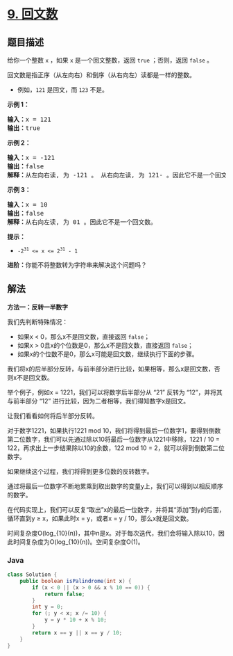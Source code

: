# [9. 回文数](https://leetcode.cn/problems/palindrome-number)

## 题目描述

<p>给你一个整数 <code>x</code> ，如果 <code>x</code> 是一个回文整数，返回 <code>true</code> ；否则，返回 <code>false</code> 。</p>

<p>回文数是指正序（从左向右）和倒序（从右向左）读都是一样的整数。</p>

<ul>
	<li>例如，<code>121</code> 是回文，而 <code>123</code> 不是。</li>
</ul>

<p><strong>示例 1：</strong></p>

<pre>
<strong>输入：</strong>x = 121
<strong>输出：</strong>true
</pre>

<p><strong>示例&nbsp;2：</strong></p>

<pre>
<strong>输入：</strong>x = -121
<strong>输出：</strong>false
<strong>解释：</strong>从左向右读, 为 -121 。 从右向左读, 为 121- 。因此它不是一个回文数。
</pre>

<p><strong>示例 3：</strong></p>

<pre>
<strong>输入：</strong>x = 10
<strong>输出：</strong>false
<strong>解释：</strong>从右向左读, 为 01 。因此它不是一个回文数。
</pre>

<p><strong>提示：</strong></p>

<ul>
	<li><code>-2<sup>31</sup>&nbsp;&lt;= x &lt;= 2<sup>31</sup>&nbsp;- 1</code></li>
</ul>

<p><strong>进阶：</strong>你能不将整数转为字符串来解决这个问题吗？</p>

## 解法

**方法一：反转一半数字**

我们先判断特殊情况：

-   如果x < 0，那么x不是回文数，直接返回 `false`；
-   如果x > 0且x的个位数是0，那么x不是回文数，直接返回 `false`；
-   如果x的个位数不是0，那么x可能是回文数，继续执行下面的步骤。

我们将x的后半部分反转，与前半部分进行比较，如果相等，那么x是回文数，否则x不是回文数。

举个例子，例如x = 1221，我们可以将数字后半部分从 “21” 反转为 “12”，并将其与前半部分 “12” 进行比较，因为二者相等，我们得知数字x是回文。

让我们看看如何将后半部分反转。

对于数字1221，如果执行1221 mod 10，我们将得到最后一位数字1，要得到倒数第二位数字，我们可以先通过除以10将最后一位数字从1221中移除，1221 / 10 = 122，再求出上一步结果除以10的余数，122 mod 10 = 2，就可以得到倒数第二位数字。

如果继续这个过程，我们将得到更多位数的反转数字。

通过将最后一位数字不断地累乘到取出数字的变量y上，我们可以得到以相反顺序的数字。

在代码实现上，我们可以反复“取出”x的最后一位数字，并将其“添加”到y的后面，循环直到y ≥ x，如果此时x = y，或者x = y / 10，那么x就是回文数。

时间复杂度O(log_{10}(n))，其中n是x。对于每次迭代，我们会将输入除以10，因此时间复杂度为O(log_{10}(n))。空间复杂度O(1)。

### **Java**

```java
class Solution {
    public boolean isPalindrome(int x) {
        if (x < 0 || (x > 0 && x % 10 == 0)) {
            return false;
        }
        int y = 0;
        for (; y < x; x /= 10) {
            y = y * 10 + x % 10;
        }
        return x == y || x == y / 10;
    }
}
```
